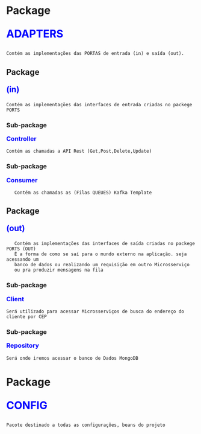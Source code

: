 # Package <p style="color:blue">ADAPTERS</p>
````
Contém as implementações das PORTAS de entrada (in) e saída (out).
````

## Package <p style="color:blue">(in)</p>
````
Contém as implementações das interfaces de entrada criadas no packege PORTS
````
### Sub-package <p style="color:blue">Controller</p>
````
Contém as chamadas a API Rest (Get,Post,Delete,Update)
````
### Sub-package <p style="color:blue">Consumer</p> 
````
   Contém as chamadas as (Filas QUEUES) Kafka Template
````

## Package <p style="color:blue">(out)</p>
````
   Contém as implementações das interfaces de saída criadas no packege PORTS (OUT)
   É a forma de como se saí para o mundo externo na aplicação. seja acessando um
   banco de dados ou realizando um requisição em outro Microsserviço 
   ou pra produzir mensagens na fila
````
### Sub-package <p style="color:blue">Client</p>
````
Será utilizado para acessar Microsserviços de busca do endereço do cliente por CEP
````
### Sub-package <p style="color:blue">Repository</p>
````
Será onde iremos acessar o banco de Dados MongoDB
````

# Package <p style="color:blue">CONFIG</p>
````
Pacote destinado a todas as configurações, beans do projeto
````